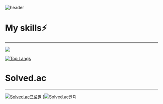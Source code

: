 ![header](https://capsule-render.vercel.app/api?type=venom&color=auto&height=300&section=header&text=우진's%Github&fontSize=90)

# My skills⚡
- - -
![](https://img.shields.io/badge/Python-14354C?style=for-the-badge&logo=python&logoColor=white)


[![Top Langs](https://github-readme-stats.vercel.app/api/top-langs/?username=yohan050605)](https://github.com/anuraghazra/github-readme-stats)

# Solved.ac
- - -
[![Solved.ac프로필](http://mazassumnida.wtf/api/v2/generate_badge?boj=vediac2000)](https://solved.ac/vediac2000)
[![Solved.ac잔디](https://mazandi.herokuapp.com/api?handle=vediac2000&theme=warm)
